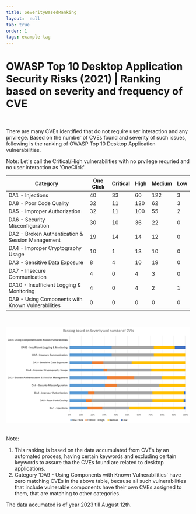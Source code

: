 ```yaml
---
title: SeverityBasedRanking
layout:  null
tab: true
order: 1
tags: example-tag
---
```



# <a name="div-severitybasedranking" > </a>
# OWASP Top 10 Desktop Application Security Risks (2021) | Ranking based on severity and frequency of CVE
<br/>

There are many CVEs identified that do not require user interaction and any privilege. Based on the number of CVEs found and severity of such issues, following is the ranking of OWASP Top 10 Desktop Application vulnerabilities.

Note: Let's call the Critical/High vulnerabilities with no prvilege requried and no user interaction as 'OneClick'.

| Category | One Click | Critical | High | Medium | Low |
|---|---|---|---|---|---|
| DA1 - Injections | 40 | 33 | 60 | 122 | 3 |
| DA8 - Poor Code Quality | 32 | 11 | 120 | 62 | 3 |
| DA5 - Improper Authorization | 32 | 11 | 100 | 55 | 2 |
| DA6 - Security Misconfiguration | 30 | 10 | 36 | 22 | 0 |
| DA2 - Broken Authentication & Session Management | 19 | 14 | 14 | 12 | 0 |
| DA4 - Improper Cryptography Usage | 10 | 1 | 13 | 10 | 0 |
| DA3 - Sensitive Data Exposure | 8 | 4 | 10 | 19 | 0 |
| DA7 - Insecure Communication | 4 | 0 | 4 | 3 | 0 |
| DA10 - Insufficient Logging & Monitoring | 4 | 0 | 4 | 2 | 1 |
| DA9 - Using Components with Known Vulnerabilities | 0 | 0 | 0 | 0 | 0 |
<br/>

![Graphical Representation](assets/images/ranking_chart.png)

<br/>
Note: 

1. This ranking is based on the data accumulated from CVEs by an automated process, having certain keywords and excluding certain keywords to assure tha the CVEs found are related to desktop applications.
2. Category 'DA9 - Using Components with Known Vulnerabilities' have zero matching CVEs in the above table, because all such vulnerabilities that include vulnerable components have their own CVEs assigned to them, that are matching to other categories.
   
The data accumated is of year 2023 till August 12th.
